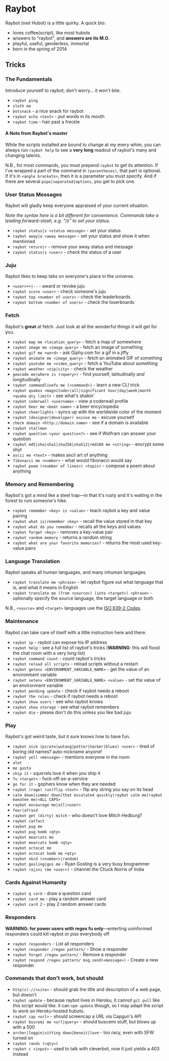 # Raybot

Raybot (*neé* Hubot) is a little quirky. A quick bio:

* loves coffee(script), like most hubots
* answers to "raybot", and **answers are its M.O**.
* playful, useful, genderless, immortal
* born in the spring of 2014

## Tricks

### The Fundamentals

Introduce yourself to raybot; don't worry... it won't bite.

* `raybot ping`
* `sloth me`
* `botsnack` - a nice snack for raybot
* `raybot echo <text>` - put words in its mouth
* `raybot time` - hair past a freckle

#### A Note from Raybot's master

While the scripts installed are bound to change at my every whim, you can always run `raybot help` to see a **very long** readout of raybot's many and changing talents.

N.B., for most commands, you must prepend `raybot` to get its attention. If I've wrapped a part of the command in `(parentheses)`, that part is optional. If it's in `<angle brackets>`, then it is a parameter you must specify. And if there are several `pipe|separated|options`, you get to pick one.

### User Status Messages

Raybot will gladly keep everyone appraised of your current situation.

*Note the syntax here is a bit different for convenience. Commands take a leading forward-slash, e.g. "/s" to set your status.*

* `raybot status|s <status message>` - set your status
* `raybot away|a <away message>` - set your status and show it when mentioned
* `raybot return|r` - remove your away status and message
* `raybot status|s <user>` - check the status of a user

### Juju

Raybot likes to keep tabs on everyone's place in the universe.

* `<user>++|--` - award or revoke juju
* `raybot score <user>` - check someone's juju
* `raybot top <number of users>` - check the leaderboards
* `raybot bottom <number of users>` - check the loserboards

### Fetch

Raybot's **great** at fetch. Just look at all the wonderful things it will get for you.

* `raybot map me <location_query>` - fetch a map of somewhere
* `raybot image me <image_query>` - fetch an image of something
* `raybot gif me <word>` - ask Giphy.com for a gif in a jiffy
* `raybot animate me <image_query>` - fetch an animated GIF of something
* `raybot youtube me <video_query>` - fetch a YouTube about something
* `raybot weather <zip|city>` - check the weather
* `geocode me|where is (<query>)` - find yourself, latitudinally *and* longitudinally
* `raybot commandlinefu me (<command>)` - learn a new CLI trick
* `raybot quakes <magnitude>|all|significant hour|day|week|month <quake qty limit>` - see what's shakin'
* `raybot coderwall <username>` - view a coderwall profile
* `raybot beer me <beer name>` - a beer encyclopedia
* `raybot cheerlights` - syncs up with the worldwide color of the moment
* `raybot (designer|developer) excuse me` - excuse yourself
* `check domain <http://domain.name>` - see if a domain is available
* `raybot stallman`
* `raybot question <your question?>` - see if Wolfram can answer your question
* `raybot md5|sha|sha1|sha256|sha512|rmd160 me <string>` - encrypt some shyt
* `ascii me <text>` - makes ascii art of anything
* `fibonacci me <number>` - what would fibonacci would say
* `raybot poem (<number of lines>) <topic>` - compose a poem about anything

### Memory and Remembering

Raybot's got a mind like a steel trap—in that it's rusty and it's waiting in the forest to ruin someone's hike.

* `raybot remember <key> is <value>` - teach raybot a key and value pairing
* `raybot what is|remember <key>` - recall the value stored in that key
* `raybot what do you remember` - recalls all the keys and values
* `raybot forget <key>` - removes a key-value pair
* `raybot random memory` - returns a random string
* `raybot what are your favorite memories?` - returns the most used key-value pairs

### Language Translation

Raybot speaks all human languages, and many inhuman languages.

* `raybot translate me <phrase>` - let raybot figure out what language that is, and what it means in English
* `raybot translate me (from <source>) (into <target>) <phrase>` - optionally specify the source language, the target language or both

N.B., `<source>` and `<target>` languages use the [ISO 639-2 Codes](http://www.loc.gov/standards/iso639-2/php/code_list.php).

### Maintenance

Raybot can take care of itself with a little instruction here and there.

* `raybot ip` - raybot can expose his IP address
* `raybot help` - see a full list of raybot's tricks (**WARNING**: this will flood the chat room with a very long list)
* `raybot command count` - count raybot's tricks
* `raybot reload all scripts` - reload scripts without a restart
* `raybot getenv <ENVIRONMENT_VARIABLE_NAME>` - get the value of an environment variable
* `raybot setenv <ENVIRONMENT_VARIABLE_NAME> <value>` - set the value of an environment variable
* `raybot pending update` - check if raybot needs a reboot
* `raybot the rules` - check if raybot needs a reboot
* `raybot show users` - see who raybot knows
* `raybot show storage` - see what raybot remembers
* `raybot die` - please don't do this unless you like bad juju

### Play

Raybot's got weird taste, but it sure knows how to have fun.

* `raybot nick (pirate|wutang|potter|hacker|blues) <user>` - tired of boring old names? auto-nickname anyone!
* `raybot yell <message>` - mentions everyone in the room
* `alot`
* `me gusta`
* `ship it` - squirrels love it when you ship it
* `fu <target>` - fuck-off-as-a-service
* `go for it` - gophers know when they are needed
* `raybot (rage) (un)flip <text>` - flip any string you say on its head
* `calm down|simmer down|that escalated quickly|raybot calm me|raybot manatee me|<ALL CAPS>`
* `raybot encourage me|all|<user>`
* `fear|afraid`
* `raybot get (dirty) mitch` - who doesn't love Mitch Hedburg?
* `raybot catfact`
* `raybot pug me`
* `raybot pug bomb <qty>`
* `raybot moarcats me`
* `raybot moarcats bomb <qty>`
* `raybot octocat me`
* `raybot octocat bomb me <qty>`
* `raybot xkcd (<number>|random)`
* `raybot gosling|gos me` - Ryan Gosling is a very busy brogrammer
* `raybot rajini (me <user>)` - channel the Chuck Norris of India

### Cards Against Humanity

* `raybot q card` - draw a question card
* `raybot card me` - play a random answer card
* `raybot card 2` - play 2 random answer cards

### Responders

**WARNING: for power users with regex fu only**—enterting uninformed responders could kill raybot or piss everybody off

* `raybot responders` - List all responders
* `raybot responder /regex pattern/` - Show a responder
* `raybot forget /regex pattern/` - Remove a responder
* `raybot respond /regex pattern/ msg.send(<message>)` - Create a new responder

### Commands that don't work, but should

* `http(s)://<site>` - should grab the title and description of a web page, but doesn't
* `raybot update` - because raybot lives in Heroku, it cannot `git pull` like this script would like. it can `npm update` though, so I may adapt the script to work on Heroku-hosted hubots.
* `raybot cap <url>` - should screencap a URL via Capgun's API
* `raybot buscemi me <url|query>` - should buscemi stuff, but blows up with a 500
* `archer|loggin|sitting down|benoit|love` - too racy, even with SFW turned on
* `raybot rands (<qty>)`
* `raybot c <input>` - used to talk with cleverbot, now it just yields a 403 instead

